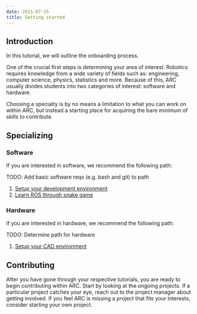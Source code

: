 ```yaml
---
date: 2021-07-25
title: Getting started
---
```


## Introduction

In this tutorial, we will outline the onboarding process.

One of the crucial first steps is determining your area of interest. Robotics requires knowledge from a wide variety of fields such as: engineering, computer science, physics, statistics and more. Because of this, ARC usually divides students into two categories of interest: software and hardware.

Choosing a specialty is by no means a limitation to what you can work on within ARC, but instead a starting place for acquiring the bare minimum of skills to contribute.

## Specializing

### Software

If you are interested in software, we recommend the following path:

TODO: Add basic software reqs (e.g. bash and git) to path

1. [Setup your development environment](/wiki/tutorials/setup-ros.md)
2. [Learn ROS through snake game](/wiki/tutorials/snake-tutorial.md)

### Hardware

If you are interested in hardware, we recommend the following path:

TODO: Determine path for hardware

1. [Setup your CAD environment](/wiki/tutorials/setup-cad.md)

## Contributing

After you have gone through your respective tutorials, you are ready to begin contributing within ARC. Start by looking at the ongoing projects. If a particular project catches your eye, reach out to the project manager about getting involved. If you feel ARC is missing a project that fits your interests, consider starting your own project.
